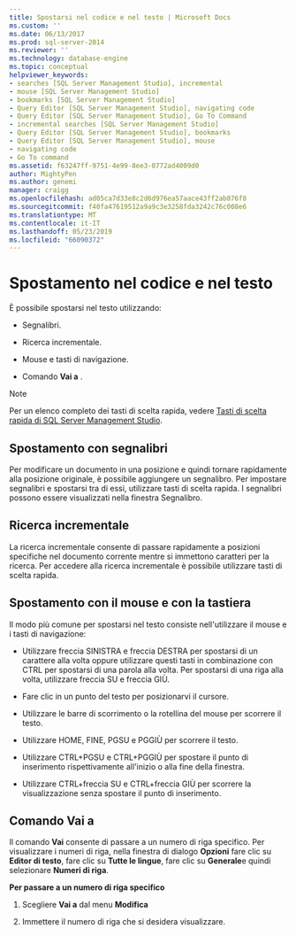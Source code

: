 ```yaml
---
title: Spostarsi nel codice e nel testo | Microsoft Docs
ms.custom: ''
ms.date: 06/13/2017
ms.prod: sql-server-2014
ms.reviewer: ''
ms.technology: database-engine
ms.topic: conceptual
helpviewer_keywords:
- searches [SQL Server Management Studio], incremental
- mouse [SQL Server Management Studio]
- bookmarks [SQL Server Management Studio]
- Query Editor [SQL Server Management Studio], navigating code
- Query Editor [SQL Server Management Studio], Go To Command
- incremental searches [SQL Server Management Studio]
- Query Editor [SQL Server Management Studio], bookmarks
- Query Editor [SQL Server Management Studio], mouse
- navigating code
- Go To command
ms.assetid: f63247ff-9751-4e99-8ee3-0772ad4009d0
author: MightyPen
ms.author: genemi
manager: craigg
ms.openlocfilehash: ad05ca7d33e8c2d6d976ea57aace43ff2ab076f8
ms.sourcegitcommit: f40fa47619512a9a9c3e3258fda3242c76c008e6
ms.translationtype: MT
ms.contentlocale: it-IT
ms.lasthandoff: 05/23/2019
ms.locfileid: "66090372"
---
```

# <a name="navigate-code-and-text"></a>Spostamento nel codice e nel testo
  È possibile spostarsi nel testo utilizzando:  
  
-   Segnalibri.  
  
-   Ricerca incrementale.  
  
-   Mouse e tasti di navigazione.  
  
-   Comando **Vai a** .  
  
> [!NOTE]  
>  Per un elenco completo dei tasti di scelta rapida, vedere [Tasti di scelta rapida di SQL Server Management Studio](../../ssms/sql-server-management-studio-keyboard-shortcuts.md).  
  
## <a name="navigating-with-bookmarks"></a>Spostamento con segnalibri  
 Per modificare un documento in una posizione e quindi tornare rapidamente alla posizione originale, è possibile aggiungere un segnalibro. Per impostare segnalibri e spostarsi tra di essi, utilizzare tasti di scelta rapida. I segnalibri possono essere visualizzati nella finestra Segnalibro.  
  
## <a name="incremental-search"></a>Ricerca incrementale  
 La ricerca incrementale consente di passare rapidamente a posizioni specifiche nel documento corrente mentre si immettono caratteri per la ricerca. Per accedere alla ricerca incrementale è possibile utilizzare tasti di scelta rapida.  
  
## <a name="navigating-with-the-mouse-and-keyboard"></a>Spostamento con il mouse e con la tastiera  
 Il modo più comune per spostarsi nel testo consiste nell'utilizzare il mouse e i tasti di navigazione:  
  
-   Utilizzare freccia SINISTRA e freccia DESTRA per spostarsi di un carattere alla volta oppure utilizzare questi tasti in combinazione con CTRL per spostarsi di una parola alla volta. Per spostarsi di una riga alla volta, utilizzare freccia SU e freccia GIÙ.  
  
-   Fare clic in un punto del testo per posizionarvi il cursore.  
  
-   Utilizzare le barre di scorrimento o la rotellina del mouse per scorrere il testo.  
  
-   Utilizzare HOME, FINE, PGSU e PGGIÙ per scorrere il testo.  
  
-   Utilizzare CTRL+PGSU e CTRL+PGGIÙ per spostare il punto di inserimento rispettivamente all'inizio o alla fine della finestra.  
  
-   Utilizzare CTRL+freccia SU e CTRL+freccia GIÙ per scorrere la visualizzazione senza spostare il punto di inserimento.  
  
## <a name="go-to-command"></a>Comando Vai a  
 Il comando **Vai** consente di passare a un numero di riga specifico. Per visualizzare i numeri di riga, nella finestra di dialogo **Opzioni** fare clic su **Editor di testo**, fare clic su **Tutte le lingue**, fare clic su **Generale**e quindi selezionare **Numeri di riga**.  
  
 **Per passare a un numero di riga specifico**  
  
1.  Scegliere **Vai a** dal menu **Modifica**  
  
2.  Immettere il numero di riga che si desidera visualizzare.  
  
  
